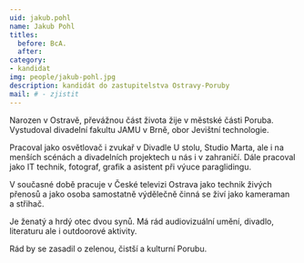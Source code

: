 ```yaml
---
uid: jakub.pohl
name: Jakub Pohl
titles:
  before: BcA.
  after:
category:
- kandidat 
img: people/jakub-pohl.jpg
description: kandidát do zastupitelstva Ostravy-Poruby
mail: # - zjistit
---
```


Narozen v Ostravě, převážnou část života žije v městské části Poruba. Vystudoval divadelní fakultu JAMU v Brně, obor Jevištní technologie.

Pracoval jako osvětlovač i zvukař v Divadle U stolu, Studio Marta, ale i na menších scénách a divadelních projektech u nás i v zahraničí. Dále pracoval jako IT technik, fotograf, grafik a asistent při výuce paraglidingu.

V současné době pracuje v České televizi Ostrava jako technik živých přenosů a jako osoba samostatně výdělečně činná se živí jako kameraman a střihač. 

Je ženatý a hrdý otec dvou synů. Má rád audiovizuální umění, divadlo, literaturu ale i outdoorové aktivity.

Rád by se zasadil o zelenou, čistší a kulturní Porubu.
